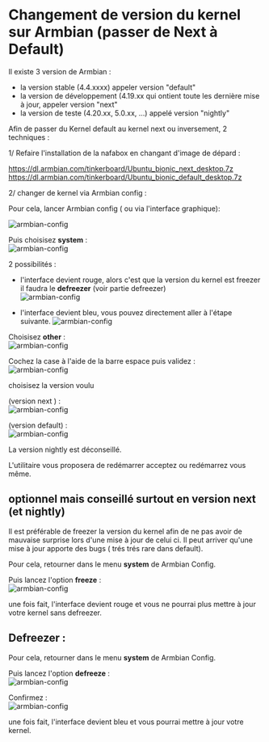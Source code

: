 # Changement de version du kernel sur Armbian (passer de Next à Default)

Il existe 3 version de Armbian :
- la version stable (4.4.xxxx) appeler version "default"
- la version de développement (4.19.xx qui ontient toute les dernière mise à jour, appeler version "next"
- la version de teste (4.20.xx, 5.0.xx, ...) appelé version "nightly"

Afin de passer du Kernel default au kernel next ou inversement, 2 techniques :

1/ Refaire l'installation de la nafabox en changant d'image de dépard :

https://dl.armbian.com/tinkerboard/Ubuntu_bionic_next_desktop.7z
https://dl.armbian.com/tinkerboard/Ubuntu_bionic_default_desktop.7z

2/ changer de kernel via Armbian config :

Pour cela, lancer Armbian config ( ou via l'interface graphique):
 
![armbian-config](https://github.com/Patrick-81/NAFABox/raw/master/doc/armbian_conf_prompt.png)

Puis choisisez **system** :    
![armbian-config](https://github.com/Patrick-81/NAFABox/raw/master/doc/armbian_system.png)

2 possibilités :

- l'interface devient rouge, alors c'est que la version du kernel est freezer il faudra le **defreezer** (voir partie defreezer)    
![armbian-config](https://github.com/Patrick-81/NAFABox/raw/master/doc/defreeze_1.png)

- l'interface devient bleu, vous pouvez directement aller à l'étape suivante.
![armbian-config](https://github.com/Patrick-81/NAFABox/raw/master/doc/freeze_1.png)   

Choisisez **other** :    
![armbian-config](https://github.com/Patrick-81/NAFABox/raw/master/doc/switch_kernel_1.png)

Cochez la case à l'aide de la barre espace puis validez :   
![armbian-config](https://github.com/Patrick-81/NAFABox/raw/master/doc/switch_kernel_2.png)

choisisez la version voulu 

(version next ) :    
![armbian-config](https://github.com/Patrick-81/NAFABox/raw/master/doc/switch_kernel_next.png)

(version default) :   
![armbian-config](https://github.com/Patrick-81/NAFABox/raw/master/doc/switch_kernel_default.png)

La version nightly est déconseillé.

L'utilitaire vous proposera de redémarrer acceptez ou redémarrez vous même.

## optionnel mais conseillé surtout en version next (et nightly)

Il est préférable de freezer la version du kernel afin de ne pas avoir de mauvaise surprise lors d'une mise à jour de celui ci. Il peut arriver qu'une mise à jour apporte des bugs ( trés trés rare dans default).

Pour cela, retourner dans le menu **system** de Armbian Config.

Puis lancez l'option **freeze** :    
![armbian-config](https://github.com/Patrick-81/NAFABox/raw/master/doc/freeze_1.png)

une fois fait, l'interface devient rouge et vous ne pourrai plus mettre à jour votre kernel sans defreezer.

## Defreezer :

Pour cela, retourner dans le menu **system** de Armbian Config.

Puis lancez l'option **defreeze** :    
![armbian-config](https://github.com/Patrick-81/NAFABox/raw/master/doc/defreeze_1.png)

Confirmez :    
![armbian-config](https://github.com/Patrick-81/NAFABox/raw/master/doc/defreeze_2.png)

une fois fait, l'interface devient bleu et vous pourrai mettre à jour votre kernel.
